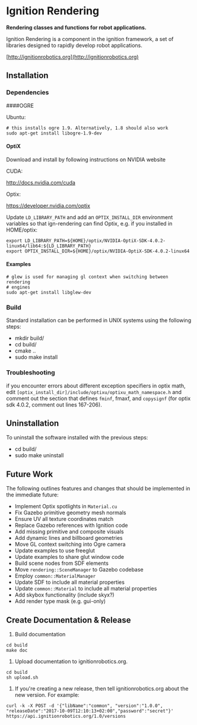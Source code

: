 # Ignition Rendering

**Rendering classes and functions for robot applications.**

Ignition Rendering is a component in the ignition framework, a set
of libraries designed to rapidly develop robot applications.

  [http://ignitionrobotics.org](http://ignitionrobotics.org)

## Installation

### Dependencies

####OGRE

Ubuntu:

    # this installs ogre 1.9. Alternatively, 1.8 should also work
    sudo apt-get install libogre-1.9-dev

#### OptiX

Download and install by following instructions on NVIDIA website

CUDA:

http://docs.nvidia.com/cuda

Optix:

https://developer.nvidia.com/optix

Update `LD_LIBRARY_PATH` and add an `OPTIX_INSTALL_DIR` environment variables
so that ign-rendering can find Optix, e.g. if you installed in HOME/optix:

    export LD_LIBRARY_PATH=${HOME}/optix/NVIDIA-OptiX-SDK-4.0.2-linux64/lib64:${LD_LIBRARY_PATH}
    export OPTIX_INSTALL_DIR=${HOME}/optix/NVIDIA-OptiX-SDK-4.0.2-linux64

#### Examples

    # glew is used for managing gl context when switching between rendering
    # engines
    sudo apt-get install libglew-dev

### Build

Standard installation can be performed in UNIX systems using the following
steps:

 - mkdir build/
 - cd build/
 - cmake ..
 - sudo make install


### Troubleshooting

if you encounter errors about different exception specifiers in optix math,
edit `[optix_install_dir]/include/optixu/optixu_math_namespace.h` and comment
out the section that defines `fminf`, fmaxf, and `copysignf` (for optix
sdk 4.0.2, comment out lines 167-206).

## Uninstallation

To uninstall the software installed with the previous steps:

 - cd build/
 - sudo make uninstall

## Future Work

The following outlines features and changes that should be implemented in the
immediate future:

 - Implement Optix spotlights in `Material.cu`
 - Fix Gazebo primitive geometry mesh normals
 - Ensure UV all texture coordinates match
 - Replace Gazebo references with Ignition code
 - Add missing primitive and composite visuals
 - Add dynamic lines and billboard geometries
 - Move GL context switching into Ogre camera
 - Update examples to use freeglut
 - Update examples to share glut window code
 - Build scene nodes from SDF elements
 - Move `rendering::SceneManager` to Gazebo codebase
 - Employ `common::MaterialManager`
 - Update SDF to include all material properties
 - Update `common::Material` to include all material properties
 - Add skybox functionality (include skyx?)
 - Add render type mask (e.g. gui-only)

## Create Documentation & Release

1. Build documentation

```
cd build
make doc
```

1. Upload documentation to ignitionrobotics.org.

```
cd build
sh upload.sh
```

1. If you're creating a new release, then tell ignitionrobotics.org about
   the new version. For example:

```
curl -k -X POST -d '{"libName":"common", "version":"1.0.0", "releaseDate":"2017-10-09T12:10:13+02:00","password":"secret"}' https://api.ignitionrobotics.org/1.0/versions
```

